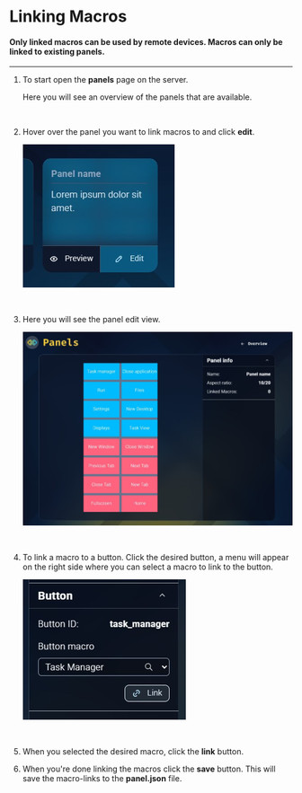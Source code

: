 # Linking Macros

#### Only linked macros can be used by remote devices. Macros can only be linked to existing panels.

---

1. To start open the **panels** page on the server.

   Here you will see an overview of the panels that are available.

   &nbsp;

2. Hover over the panel you want to link macros to and click **edit**.

   ![Panel overview - edit](/LinkingMacros-PanelOverview.jpg)

   &nbsp;

3. Here you will see the panel edit view.

   ![Panel edit view](/LinkingMacros-PanelEditStart.jpg)

   &nbsp;

4. To link a macro to a button. Click the desired button, a menu will appear on the right side where you can select a macro to link to the button.

   ![Link Macro](/LinkingMacros-LinkingMacro.jpg)

   &nbsp;

5. When you selected the desired macro, click the **link** button.

6. When you're done linking the macros click the **save** button. This will save the macro-links to the **panel.json** file.
